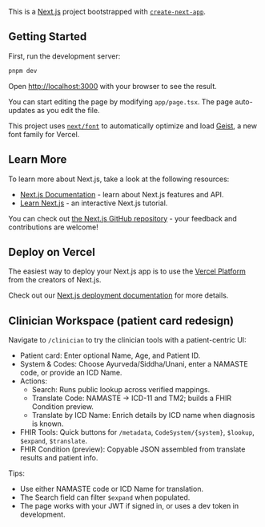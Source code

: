 This is a [Next.js](https://nextjs.org) project bootstrapped with [`create-next-app`](https://nextjs.org/docs/app/api-reference/cli/create-next-app).

## Getting Started

First, run the development server:

```bash
pnpm dev
```

Open [http://localhost:3000](http://localhost:3000) with your browser to see the result.

You can start editing the page by modifying `app/page.tsx`. The page auto-updates as you edit the file.

This project uses [`next/font`](https://nextjs.org/docs/app/building-your-application/optimizing/fonts) to automatically optimize and load [Geist](https://vercel.com/font), a new font family for Vercel.

## Learn More

To learn more about Next.js, take a look at the following resources:

- [Next.js Documentation](https://nextjs.org/docs) - learn about Next.js features and API.
- [Learn Next.js](https://nextjs.org/learn) - an interactive Next.js tutorial.

You can check out [the Next.js GitHub repository](https://github.com/vercel/next.js) - your feedback and contributions are welcome!

## Deploy on Vercel

The easiest way to deploy your Next.js app is to use the [Vercel Platform](https://vercel.com/new?utm_medium=default-template&filter=next.js&utm_source=create-next-app&utm_campaign=create-next-app-readme) from the creators of Next.js.

Check out our [Next.js deployment documentation](https://nextjs.org/docs/app/building-your-application/deploying) for more details.

## Clinician Workspace (patient card redesign)

Navigate to `/clinician` to try the clinician tools with a patient-centric UI:

- Patient card: Enter optional Name, Age, and Patient ID.
- System & Codes: Choose Ayurveda/Siddha/Unani, enter a NAMASTE code, or provide an ICD Name.
- Actions:
	- Search: Runs public lookup across verified mappings.
	- Translate Code: NAMASTE → ICD-11 and TM2; builds a FHIR Condition preview.
	- Translate by ICD Name: Enrich details by ICD name when diagnosis is known.
- FHIR Tools: Quick buttons for `/metadata`, `CodeSystem/{system}`, `$lookup`, `$expand`, `$translate`.
- FHIR Condition (preview): Copyable JSON assembled from translate results and patient info.

Tips:
- Use either NAMASTE code or ICD Name for translation.
- The Search field can filter `$expand` when populated.
- The page works with your JWT if signed in, or uses a dev token in development.
